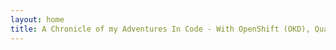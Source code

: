 ```yaml
---
layout: home
title: A Chronicle of my Adventures In Code - With OpenShift (OKD), Quarkus, and more!
---
```

